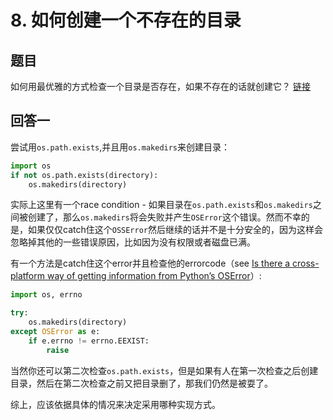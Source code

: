 # 8. 如何创建一个不存在的目录

## 题目

如何用最优雅的方式检查一个目录是否存在，如果不存在的话就创建它？
[链接](https://stackoverflow.com/questions/273192/how-can-i-create-a-directory-if-it-does-not-exist)

## 回答一

尝试用`os.path.exists`,并且用`os.makedirs`来创建目录：

```python
import os
if not os.path.exists(directory):
    os.makedirs(directory)
```

实际上这里有一个race condition - 如果目录在`os.path.exists`和`os.makedirs`之间被创建了，那么`os.makedirs`将会失败并产生`OSError`这个错误。然而不幸的是，如果仅仅catch住这个`OSSError`然后继续的话并不是十分安全的，因为这样会忽略掉其他的一些错误原因，比如因为没有权限或者磁盘已满。

有一个方法是catch住这个error并且检查他的errorcode（see [Is there a cross-platform way of getting information from Python’s OSError](https://stackoverflow.com/questions/273698/is-there-a-cross-platform-way-of-getting-information-from-pythons-oserror)）:

```python
import os, errno

try:
    os.makedirs(directory)
except OSError as e:
    if e.errno != errno.EEXIST:
        raise
```

当然你还可以第二次检查`os.path.exists`，但是如果有人在第一次检查之后创建目录，然后在第二次检查之前又把目录删了，那我们仍然是被耍了。  

综上，应该依据具体的情况来决定采用哪种实现方式。
